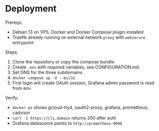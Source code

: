 # Deployment

Prereqs:
- Debian 13 on VPS, Docker and Docker Compose plugin installed
- Traefik already running on external network `proxy` with `websecure` entrypoint

Steps:
1. Clone the repository or copy the compose bundle.
2. Create `.env` with required variables, see CONFIGURATION.md.
3. Set DNS for the three subdomains.
4. `docker compose up -d --build`.
5. First login will create OAuth session, Grafana admin password is read from env.

Verify:
- `docker ps` shows gcloud-ttyd, oauth2-proxy, grafana, prometheus, cadvisor
- `curl -I https://cli.domain` returns 200 after auth
- Grafana datasource points to `http://prometheus:9090`
